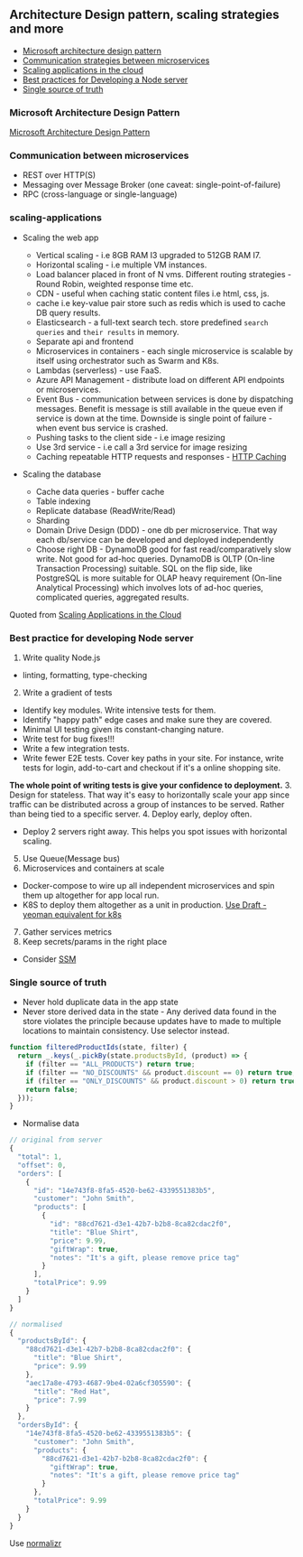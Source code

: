 ## Architecture Design pattern, scaling strategies and more

- [Microsoft architecture design pattern](#microsoft-architecture-design-pattern)
- [Communication strategies between microservices](#communication-between-microservices)
- [Scaling applications in the cloud](#scaling-applications)
- [Best practices for Developing a Node server](#best-practice-for-developing-node-server)
- [Single source of truth](#single-source-of-truth)

### Microsoft Architecture Design Pattern

[Microsoft Architecture Design Pattern](https://docs.microsoft.com/en-us/azure/architecture/patterns/bulkhead)

### Communication between microservices

- REST over HTTP(S)
- Messaging over Message Broker (one caveat: single-point-of-failure)
- RPC (cross-language or single-language)

### scaling-applications

- Scaling the web app
  - Vertical scaling - i.e 8GB RAM I3 upgraded to 512GB RAM I7.
  - Horizontal scaling - i.e multiple VM instances.
  - Load balancer placed in front of N vms. Different routing strategies - Round Robin, weighted response time etc.
  - CDN - useful when caching static content files i.e html, css, js.
  - cache i.e key-value pair store such as redis which is used to cache DB query results.
  - Elasticsearch - a full-text search tech. store predefined `search queries` and `their results` in memory.
  - Separate api and frontend
  - Microservices in containers - each single microservice is scalable by itself using orchestrator such as Swarm and K8s.
  - Lambdas (serverless) - use FaaS.
  - Azure API Management - distribute load on different API endpoints or microservices.
  - Event Bus - communication between services is done by dispatching messages. Benefit is message is still available in the       queue even if service is down at the time. Downside is single point of failure - when event bus service is crashed.
  - Pushing tasks to the client side - i.e image resizing
  - Use 3rd service - i.e call a 3rd service for image resizing
  - Caching repeatable HTTP requests and responses - [HTTP Caching](https://github.com/DavidHe1127/Mr.He_HandBook/blob/master/Web%2CNetworking/web_caching.md)

- Scaling the database
  - Cache data queries - buffer cache
  - Table indexing
  - Replicate database (ReadWrite/Read)
  - Sharding
  - Domain Drive Design (DDD) - one db per microservice. That way each db/service can be developed and deployed independently
  - Choose right DB - DynamoDB good for fast read/comparatively slow write. Not good for ad-hoc queries. DynamoDB is OLTP (On-line Transaction Processing) suitable.  SQL on the flip side, like PostgreSQL is more suitable for OLAP heavy requirement (On-line Analytical Processing) which involves lots of ad-hoc queries, complicated queries, aggregated results.

Quoted from [Scaling Applications in the Cloud](https://medium.com/faun/scaling-applications-in-the-cloud-52bb6dfbac4e)

### Best practice for developing Node server

1. Write quality Node.js
  - linting, formatting, type-checking
2. Write a gradient of tests
  - Identify key modules. Write intensive tests for them.
  - Identify "happy path" edge cases and make sure they are covered.
  - Minimal UI testing given its constant-changing nature.
  - Write test for bug fixes!!!
  - Write a few integration tests.
  - Write fewer E2E tests. Cover key paths in your site. For instance, write tests for login, add-to-cart and checkout if it's a online shopping site.

  **The whole point of writing tests is give your confidence to deployment.**
3. Design for stateless. That way it's easy to horizontally scale your app since traffic can be distributed across a group of instances to be served. Rather than being tied to a specific server.
4. Deploy early, deploy often.
  - Deploy 2 servers right away. This helps you spot issues with horizontal scaling.
5. Use Queue(Message bus)
6. Microservices and containers at scale
  - Docker-compose to wire up all independent microservices and spin them up altogether for app local run.
  - K8S to deploy them altogether as a unit in production. [Use Draft - yeoman equivalent for k8s ](https://draft.sh/#whats-draft)
7. Gather services metrics
8. Keep secrets/params in the right place
  - Consider [SSM](https://docs.aws.amazon.com/systems-manager/latest/userguide/systems-manager-parameter-store.html)

### Single source of truth

- Never hold duplicate data in the app state
- Never store derived data in the state - Any derived data found in the store violates the principle because updates have to made to multiple locations to maintain consistency. Use selector instead.

```js
function filteredProductIds(state, filter) {
  return _.keys(_.pickBy(state.productsById, (product) => {
    if (filter == "ALL_PRODUCTS") return true;
    if (filter == "NO_DISCOUNTS" && product.discount == 0) return true;
    if (filter == "ONLY_DISCOUNTS" && product.discount > 0) return true;
    return false;
  }));  
}
```

- Normalise data

```js
// original from server
{
  "total": 1,
  "offset": 0,
  "orders": [
    {
      "id": "14e743f8-8fa5-4520-be62-4339551383b5",
      "customer": "John Smith",
      "products": [
        {
          "id": "88cd7621-d3e1-42b7-b2b8-8ca82cdac2f0",
          "title": "Blue Shirt",
          "price": 9.99,
          "giftWrap": true,
          "notes": "It's a gift, please remove price tag"
        }
      ],
      "totalPrice": 9.99
    }
  ]
}

// normalised 
{
  "productsById": {
    "88cd7621-d3e1-42b7-b2b8-8ca82cdac2f0": {
      "title": "Blue Shirt",
      "price": 9.99
    },
    "aec17a8e-4793-4687-9be4-02a6cf305590": {
      "title": "Red Hat",
      "price": 7.99
    }
  },
  "ordersById": {
    "14e743f8-8fa5-4520-be62-4339551383b5": {
      "customer": "John Smith",
      "products": {
        "88cd7621-d3e1-42b7-b2b8-8ca82cdac2f0": {
          "giftWrap": true,
          "notes": "It's a gift, please remove price tag"
        }
      },
      "totalPrice": 9.99
    }
  }
}
```
Use [normalizr](https://github.com/paularmstrong/normalizr)
